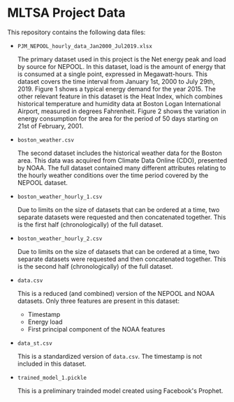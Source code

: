 # MLTSA Project Data

This repository contains the following data files:
 * `PJM_NEPOOL_hourly_data_Jan2000_Jul2019.xlsx`

    The primary dataset used in this project is the Net energy peak and load by source for NEPOOL. In this dataset, load is the amount of energy that is consumed at a single point, expressed in Megawatt-hours. This dataset covers the time interval from January 1st, 2000 to July 29th, 2019. Figure 1 shows a typical energy demand for the year 2015. The other relevant feature in this dataset is the Heat Index, which combines historical temperature and humidity data at Boston Logan International Airport, measured in degrees Fahrenheit. Figure 2 shows the variation in energy consumption for the area for the period of 50 days starting on 21st of February, 2001.
    
 * `boston_weather.csv`

    The second dataset includes the historical weather data for the Boston area. This data was acquired from Climate Data Online (CDO), presented by NOAA. The full dataset contained many different attributes relating to the hourly weather conditions over the time period covered by the NEPOOL dataset.

 * `boston_weather_hourly_1.csv`

    Due to limits on the size of datasets that can be ordered at a time, two separate datasets were requested and then concatenated together. This is the first half (chronologically) of the full dataset.

 * `boston_weather_hourly_2.csv`

    Due to limits on the size of datasets that can be ordered at a time, two separate datasets were requested and then concatenated together. This is the second half (chronologically) of the full dataset.

 * `data.csv`

    This is a reduced (and combined) version of the NEPOOL and NOAA datasets. Only three features are present in this dataset: 
    * Timestamp
    * Energy load
    * First principal component of the NOAA features
 
 * `data_st.csv`

    This is a standardized version of `data.csv`. The timestamp is not included in this dataset.

 * `trained_model_1.pickle`

    This is a preliminary trainded model created using Facebook's Prophet.

